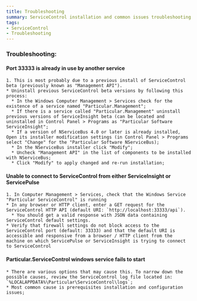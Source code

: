 ```yaml
---
title: Troubleshooting
summary: ServiceControl installation and common issues troubleshooting
tags:
- ServiceControl
- Troubleshooting
---
```


### Troubleshooting: 

#### Port 33333 is already in use by another service

	1. This is most probably due to a previous install of ServiceControl beta (previously known as "Management API").
	* Uninstall previous ServiceControl beta versions by following this process:
      * In the Windows Computer Management > Services check for the existence of a service named "Particular.Management";
      * If there is a service called "Particular.Management" uninstall previous versions of ServiceInsight beta (can be located and uninstalled in Control Panel > Programs as "Particular Software ServiceInsight";
      * If a version of NServiceBus 4.0 or later is already installed, Open its installer modification settings (in Control Panel > Programs select "Change" for the "Particular Software NServiceBus);
      * In the NServiceBus installer click "Modify";
      * Uncheck "Management API" in the list of components to be installed with NServiceBus;
      * Click "Modify" to apply changed and re-run installation;

#### Unable to connect to ServiceControl from either ServiceInsight or ServicePulse

	1. In Computer Management > Services, check that the Windows Service "Particular ServiceControl" is running
	* In any browser or HTTP client, enter a GET request for the ServiceControl HTTP API (default URI: `http://localhost:33333/api`). 
      * You should get a valid response with JSON data containing ServiceControl default settings.
	* Verify that firewall settings do not block access to the ServiceControl port (default: 33333) and that the default URI is accessible and responsive from a browser / HTTP client from the machine on which ServicePulse or ServiceInsight is trying to connect to ServiceControl


#### Particular.ServiceControl windows service fails to start

	* There are various options that may cause this. To narrow down the possible causes, review the ServiceControl log file located in: `%LOCALAPPDATA%\Particular\ServiceControl\logs`;
	* Most common cause is prerequisites installation and configuration issues;

